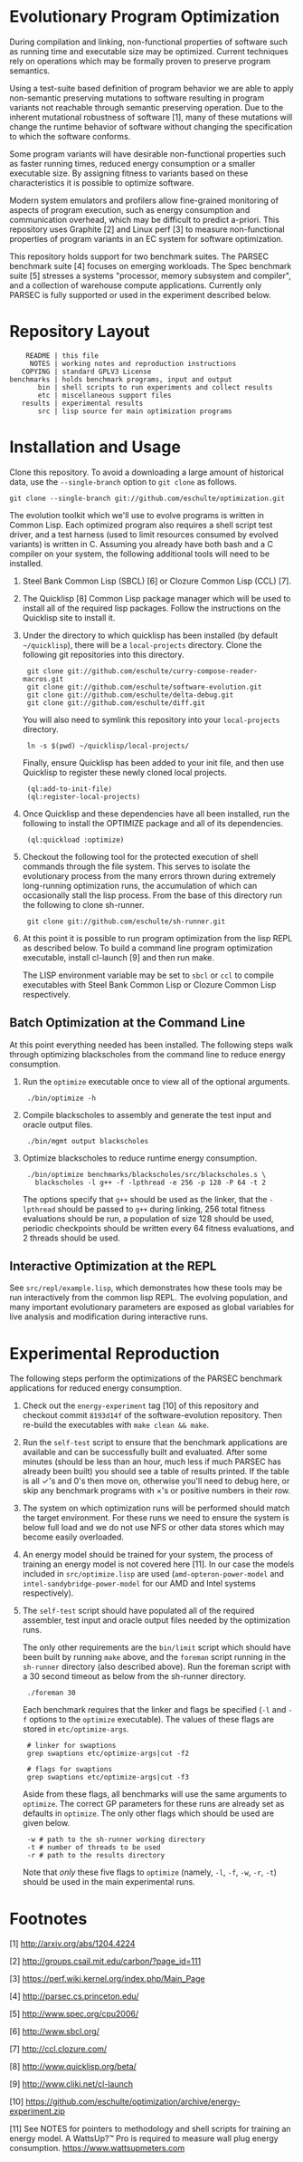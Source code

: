 Evolutionary Program Optimization
=================================

During compilation and linking, non-functional properties of software
such as running time and executable size may be optimized.  Current
techniques rely on operations which may be formally proven to preserve
program semantics.

Using a test-suite based definition of program behavior we are able to
apply non-semantic preserving mutations to software resulting in
program variants not reachable through semantic preserving operation.
Due to the inherent mutational robustness of software [1], many of
these mutations will change the runtime behavior of software without
changing the specification to which the software conforms.

Some program variants will have desirable non-functional properties
such as faster running times, reduced energy consumption or a smaller
executable size.  By assigning fitness to variants based on these
characteristics it is possible to optimize software.

Modern system emulators and profilers allow fine-grained monitoring of
aspects of program execution, such as energy consumption and
communication overhead, which may be difficult to predict a-priori.
This repository uses Graphite [2] and Linux perf [3] to measure
non-functional properties of program variants in an EC system for
software optimization.

This repository holds support for two benchmark suites.  The PARSEC
benchmark suite [4] focuses on emerging workloads.  The Spec benchmark
suite [5] stresses a systems "processor, memory subsystem and
compiler", and a collection of warehouse compute applications.
Currently only PARSEC is fully supported or used in the experiment
described below.

Repository Layout
=================

        README | this file
         NOTES | working notes and reproduction instructions
       COPYING | standard GPLV3 License
    benchmarks | holds benchmark programs, input and output
           bin | shell scripts to run experiments and collect results
           etc | miscellaneous support files
       results | experimental results
           src | lisp source for main optimization programs

Installation and Usage
======================

Clone this repository.  To avoid a downloading a large amount of
historical data, use the `--single-branch` option to `git clone` as
follows.

    git clone --single-branch git://github.com/eschulte/optimization.git

The evolution toolkit which we'll use to evolve programs is written in
Common Lisp.  Each optimized program also requires a shell script test
driver, and a test harness (used to limit resources consumed by
evolved variants) is written in C.  Assuming you already have both
bash and a C compiler on your system, the following additional tools
will need to be installed.

1. Steel Bank Common Lisp (SBCL) [6] or Clozure Common Lisp (CCL) [7].

2. The Quicklisp [8] Common Lisp package manager which will be used to
   install all of the required lisp packages.  Follow the instructions
   on the Quicklisp site to install it.

3. Under the directory to which quicklisp has been installed (by
   default `~/quicklisp`), there will be a `local-projects` directory.
   Clone the following git repositories into this directory.

        git clone git://github.com/eschulte/curry-compose-reader-macros.git
        git clone git://github.com/eschulte/software-evolution.git
        git clone git://github.com/eschulte/delta-debug.git
        git clone git://github.com/eschulte/diff.git

   You will also need to symlink this repository into your
   `local-projects` directory.

        ln -s $(pwd) ~/quicklisp/local-projects/

   Finally, ensure Quicklisp has been added to your init file, and
   then use Quicklisp to register these newly cloned local projects.

        (ql:add-to-init-file)
        (ql:register-local-projects)

4. Once Quicklisp and these dependencies have all been installed, run
   the following to install the OPTIMIZE package and all of its
   dependencies.

        (ql:quickload :optimize)

5. Checkout the following tool for the protected execution of shell
   commands through the file system.  This serves to isolate the
   evolutionary process from the many errors thrown during extremely
   long-running optimization runs, the accumulation of which can
   occasionally stall the lisp process.  From the base of this
   directory run the following to clone sh-runner.

        git clone git://github.com/eschulte/sh-runner.git

6. At this point it is possible to run program optimization from the
   lisp REPL as described below.  To build a command line program
   optimization executable, install cl-launch [9] and then run make.

   The LISP environment variable may be set to `sbcl` or `ccl` to
   compile executables with Steel Bank Common Lisp or Clozure Common
   Lisp respectively.

Batch Optimization at the Command Line
--------------------------------------

At this point everything needed has been installed.  The following
steps walk through optimizing blackscholes from the command line to
reduce energy consumption.

1. Run the `optimize` executable once to view all of the optional
   arguments.

        ./bin/optimize -h

2. Compile blackscholes to assembly and generate the test input and
   oracle output files.

        ./bin/mgmt output blackscholes

3. Optimize blackscholes to reduce runtime energy consumption.

        ./bin/optimize benchmarks/blackscholes/src/blackscholes.s \
          blackscholes -l g++ -f -lpthread -e 256 -p 128 -P 64 -t 2

   The options specify that `g++` should be used as the linker, that
   the `-lpthread` should be passed to `g++` during linking, 256 total
   fitness evaluations should be run, a population of size 128 should
   be used, periodic checkpoints should be written every 64 fitness
   evaluations, and 2 threads should be used.

Interactive Optimization at the REPL
------------------------------------

See `src/repl/example.lisp`, which demonstrates how these tools may be
run interactively from the common lisp REPL.  The evolving population,
and many important evolutionary parameters are exposed as global
variables for live analysis and modification during interactive runs.

Experimental Reproduction
=========================

The following steps perform the optimizations of the PARSEC benchmark
applications for reduced energy consumption.

1. Check out the `energy-experiment` tag [10] of this repository and
   checkout commit `8193d14f` of the software-evolution repository.
   Then re-build the executables with `make clean && make`.

2. Run the `self-test` script to ensure that the benchmark
   applications are available and can be successfully built and
   evaluated.  After some minutes (should be less than an hour, much
   less if much PARSEC has already been built) you should see a table
   of results printed.  If the table is all ✓'s and 0's then move on,
   otherwise you'll need to debug here, or skip any benchmark programs
   with ×'s or positive numbers in their row.

3. The system on which optimization runs will be performed should
   match the target environment.  For these runs we need to ensure the
   system is below full load and we do not use NFS or other data
   stores which may become easily overloaded.

4. An energy model should be trained for your system, the process of
   training an energy model is not covered here [11].  In our case the
   models included in `src/optimize.lisp` are used
   (`amd-opteron-power-model` and `intel-sandybridge-power-model` for
   our AMD and Intel systems respectively).

5. The `self-test` script should have populated all of the required
   assembler, test input and oracle output files needed by the
   optimization runs.

   The only other requirements are the `bin/limit` script which should
   have been built by running `make` above, and the `foreman` script
   running in the `sh-runner` directory (also described above).  Run
   the foreman script with a 30 second timeout as below from the
   sh-runner directory.

        ./foreman 30

   Each benchmark requires that the linker and flags be specified
   (`-l` and `-f` options to the `optimize` executable).  The values
   of these flags are stored in `etc/optimize-args`.

        # linker for swaptions
        grep swaptions etc/optimize-args|cut -f2

        # flags for swaptions
        grep swaptions etc/optimize-args|cut -f3

   Aside from these flags, all benchmarks will use the same arguments
   to `optimize`.  The correct GP parameters for these runs are
   already set as defaults in `optimize`.  The only other flags which
   should be used are given below.

        -w # path to the sh-runner working directory
        -t # number of threads to be used
        -r # path to the results directory

   Note that *only* these five flags to `optimize` (namely, `-l`,
   `-f`, `-w`, `-r`, `-t`) should be used in the main experimental
   runs.

Footnotes
=========

[1]  http://arxiv.org/abs/1204.4224

[2]  http://groups.csail.mit.edu/carbon/?page_id=111

[3]  https://perf.wiki.kernel.org/index.php/Main_Page

[4]  http://parsec.cs.princeton.edu/

[5]  http://www.spec.org/cpu2006/

[6]  http://www.sbcl.org/

[7]  http://ccl.clozure.com/

[8]  http://www.quicklisp.org/beta/

[9]  http://www.cliki.net/cl-launch

[10] https://github.com/eschulte/optimization/archive/energy-experiment.zip

[11] See NOTES for pointers to methodology and shell scripts for
     training an energy model.  A WattsUp?™ Pro is required to measure
     wall plug energy consumption.  https://www.wattsupmeters.com
